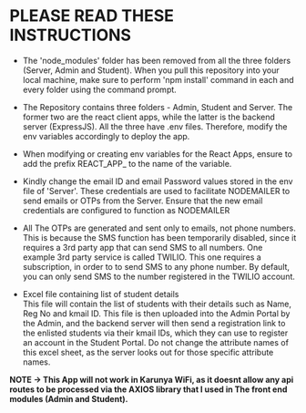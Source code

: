 <h1>PLEASE READ THESE INSTRUCTIONS</h1>

<p>
  
* The 'node_modules' folder has been removed from all the three folders (Server, Admin and Student). When you pull this repository into your local machine, make sure to perform 'npm install' command in each and every folder using the command prompt.

* The Repository contains three folders - Admin, Student and Server. The former two are the react client apps, while the latter is the backend server (ExpressJS). All the three have .env files. Therefore, modify the env variables accordingly to deploy the app.

* When modifying or creating env variables for the React Apps, ensure to add the prefix REACT_APP_ to the name of the variable.

* Kindly change the email ID and email Password values stored in the env file of 'Server'. These credentials are used to facilitate NODEMAILER to send emails or OTPs from the Server. Ensure that the new email credentials are configured to function as NODEMAILER

* All The OTPs are generated and sent only to emails, not phone numbers. This is because the SMS function has been temporarily disabled, since it requires a 3rd party app that can send SMS to all numbers. One example 3rd party service is called TWILIO. This one requires a subscription, in order to to send SMS to any phone number. By default, you can only send SMS to the number registered in the TWILIO account.

* Excel file containing list of student details <br/>
This file will contain the list of students with their details such as Name, Reg No and kmail ID. This file is then uploaded into the Admin Portal by the Admin, and the backend server will then send a registration link to the enlisted students via their kmail IDs, which they can use to register an account in the Student Portal. Do not change the attribute names of this excel sheet, as the server looks out for those specific attribute names.

</p>

<strong>NOTE -> This App will not work in Karunya WiFi, as it doesnt allow any api routes to be processed via the AXIOS library that I used in The front end modules (Admin and Student).</strong>
